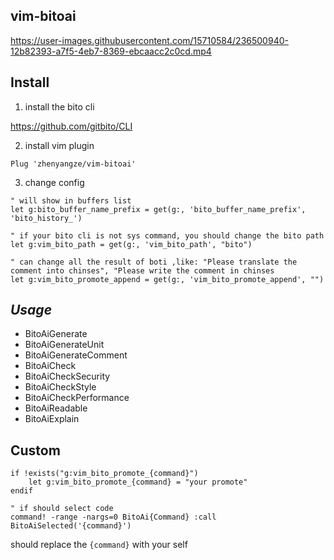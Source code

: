 vim-bitoai
----

https://user-images.githubusercontent.com/15710584/236500940-12b82393-a7f5-4eb7-8369-ebcaacc2c0cd.mp4

## Install

1. install the bito cli

https://github.com/gitbito/CLI

2. install vim plugin

```
Plug 'zhenyangze/vim-bitoai'
```

3. change config

```
" will show in buffers list
let g:bito_buffer_name_prefix = get(g:, 'bito_buffer_name_prefix', 'bito_history_')

" if your bito cli is not sys command, you should change the bito path
let g:vim_bito_path = get(g:, 'vim_bito_path', "bito")

" can change all the result of boti ,like: "Please translate the comment into chinses", "Please write the comment in chinses
let g:vim_bito_promote_append = get(g:, 'vim_bito_promote_append', "")
```



## *Usage*

- BitoAiGenerate
- BitoAiGenerateUnit
- BitoAiGenerateComment
- BitoAiCheck
- BitoAiCheckSecurity
- BitoAiCheckStyle
- BitoAiCheckPerformance
- BitoAiReadable
- BitoAiExplain



## Custom

```
if !exists("g:vim_bito_promote_{command}")
    let g:vim_bito_promote_{command} = "your promote"
endif

" if should select code
command! -range -nargs=0 BitoAi{Command} :call BitoAiSelected('{command}')
```
should replace the `{command}` with your self
